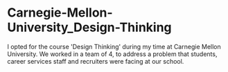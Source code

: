 # Carnegie-Mellon-University_Design-Thinking
I opted for the course 'Design Thinking' during my time at Carnegie Mellon University.  We worked in a team of 4, to address a problem that students, career services staff and recruiters were facing at our school.

